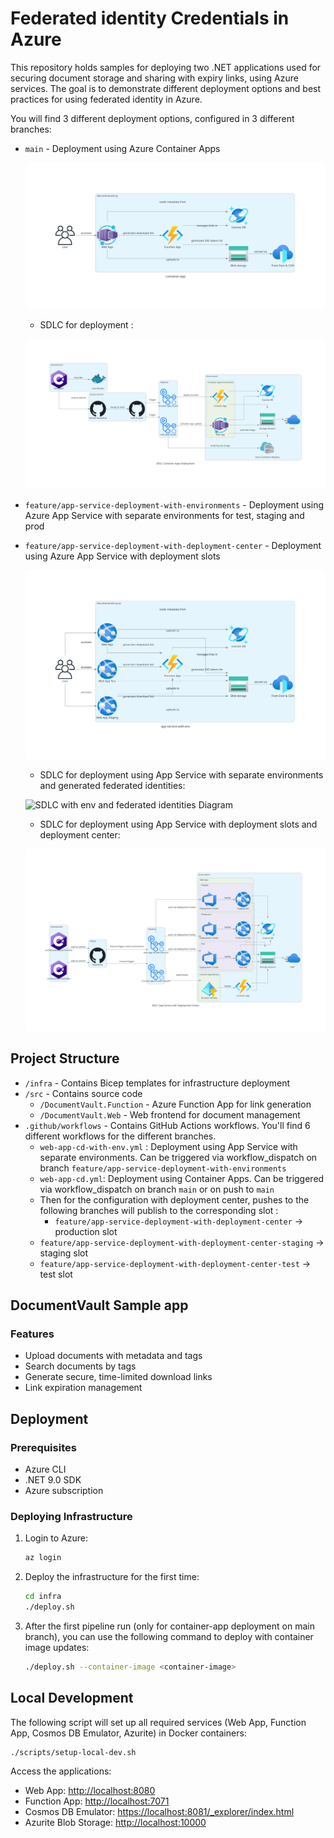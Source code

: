 # Federated identity Credentials in Azure

This repository holds samples for deploying two .NET applications used for
securing document storage and sharing with expiry links, using Azure services.
The goal is to demonstrate different deployment options and best practices for
using federated identity in Azure.

You will find 3 different deployment options, configured in 3 different
branches:

- `main` - Deployment using Azure Container Apps

  ![Container Apps Architecture Diagram](doc/container-app.png)

  - SDLC for deployment :

  ![SDLC Diagram](doc/sdlc-container-apps.png)

- `feature/app-service-deployment-with-environments` - Deployment using Azure
  App Service with separate environments for test, staging and prod
- `feature/app-service-deployment-with-deployment-center` - Deployment using
  Azure App Service with deployment slots

  ![App Service Architecture Diagram](doc/app-service-with-env.png)

  - SDLC for deployment using App Service with separate environments and generated
    federated identities:

  ![SDLC with env and federated identities
  Diagram](doc/sdlc-app-service-with-env.png)

  - SDLC for deployment using App Service with deployment slots and deployment
    center:

  ![SDLC using deployment center Diagram](doc/sdlc-deployment-center.png)

## Project Structure

- `/infra` - Contains Bicep templates for infrastructure deployment
- `/src` - Contains source code
  - `/DocumentVault.Function` - Azure Function App for link generation
  - `/DocumentVault.Web` - Web frontend for document management
- `.github/workflows` - Contains GitHub Actions workflows. You'll find 6
  different workflows for the different branches.
  - `web-app-cd-with-env.yml` : Deployment using App Service with separate
    environments. Can be triggered via workflow_dispatch on branch
    `feature/app-service-deployment-with-environments`
  - `web-app-cd.yml`: Deployment using Container Apps. Can be triggered via
    workflow_dispatch on branch `main` or on push to `main`
  - Then for the configuration with deployment center, pushes to the following branches will publish to the corresponding slot :
    - `feature/app-service-deployment-with-deployment-center` → production slot
  - `feature/app-service-deployment-with-deployment-center-staging` → staging slot
  - `feature/app-service-deployment-with-deployment-center-test` → test slot

## DocumentVault Sample app

### Features

- Upload documents with metadata and tags
- Search documents by tags
- Generate secure, time-limited download links
- Link expiration management

## Deployment

### Prerequisites

- Azure CLI
- .NET 9.0 SDK
- Azure subscription

### Deploying Infrastructure

1. Login to Azure:

      ```bash
      az login
      ```

2. Deploy the infrastructure for the first time:

      ```bash
      cd infra
      ./deploy.sh
      ```

3. After the first pipeline run (only for container-app deployment on main
   branch), you can use the following command to deploy with container image
   updates:

      ```bash
      ./deploy.sh --container-image <container-image>
      ```

## Local Development

The following script will set up all required services (Web App, Function App,
Cosmos DB Emulator, Azurite) in Docker containers:

```bash
./scripts/setup-local-dev.sh
```

Access the applications:

- Web App: <http://localhost:8080>
- Function App: <http://localhost:7071>
- Cosmos DB Emulator: <https://localhost:8081/_explorer/index.html>
- Azurite Blob Storage: <http://localhost:10000>

